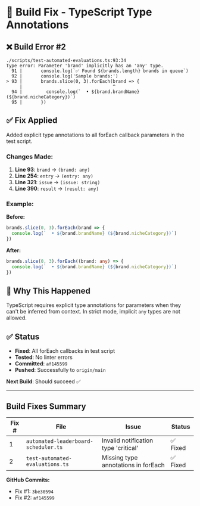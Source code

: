 # 🔧 Build Fix - TypeScript Type Annotations

## ❌ Build Error #2

```
./scripts/test-automated-evaluations.ts:93:34
Type error: Parameter 'brand' implicitly has an 'any' type.
  91 |       console.log(`✅ Found ${brands.length} brands in queue`)
  92 |       console.log('Sample brands:')
> 93 |       brands.slice(0, 3).forEach(brand => {
     |                                  ^
  94 |         console.log(`  • ${brand.brandName} (${brand.nicheCategory})`)
  95 |       })
```

## ✅ Fix Applied

Added explicit type annotations to all forEach callback parameters in the test script.

### Changes Made:

1. **Line 93**: `brand` → `(brand: any)`
2. **Line 254**: `entry` → `(entry: any)`
3. **Line 321**: `issue` → `(issue: string)`
4. **Line 390**: `result` → `(result: any)`

### Example:

**Before:**
```typescript
brands.slice(0, 3).forEach(brand => {
  console.log(`  • ${brand.brandName} (${brand.nicheCategory})`)
})
```

**After:**
```typescript
brands.slice(0, 3).forEach((brand: any) => {
  console.log(`  • ${brand.brandName} (${brand.nicheCategory})`)
})
```

## 📝 Why This Happened

TypeScript requires explicit type annotations for parameters when they can't be inferred from context. In strict mode, implicit `any` types are not allowed.

## ✅ Status

- **Fixed**: All forEach callbacks in test script
- **Tested**: No linter errors
- **Committed**: `af145599`
- **Pushed**: Successfully to `origin/main`

**Next Build**: Should succeed ✅

---

## Build Fixes Summary

| Fix # | File | Issue | Status |
|-------|------|-------|--------|
| 1 | `automated-leaderboard-scheduler.ts` | Invalid notification type 'critical' | ✅ Fixed |
| 2 | `test-automated-evaluations.ts` | Missing type annotations in forEach | ✅ Fixed |

**GitHub Commits:**
- Fix #1: `3be30594`
- Fix #2: `af145599`


